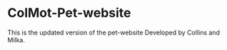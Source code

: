 # ColMot-Pet-website
This is the updated version of the pet-website
Developed by Collins and Milka.
